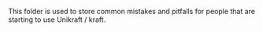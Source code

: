 This folder is used to store common mistakes and pitfalls for people 
that are starting to use Unikraft / kraft.